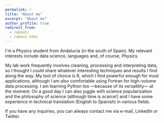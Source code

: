 ```yaml
---
permalink: /
title: "About me"
excerpt: "About me"
author_profile: true
redirect_from: 
  - /about/
  - /about.html
---
```


I'm a Physics student from Andalucía (in the south of Spain). My relevant interests include data science, languages and, of course, Physics.

My lab work frequently involves cleaning, processing and interpreting data, so I thought I could share whatever interesting techniques and results I find along the way. My tool of choice is R, which I find powerful enough for most applications, although I am also comfortable using Fortran for high-volume data processing. I am learning Python too —because of its versatility— at the moment. On a good day I can also juggle with science popularization and the philosophy of science (although time is scarce!) and I have some experience in technical translation (English to Spanish) in various fields.

If you have any inquiries, you can always contact me via e-mail, LinkedIn or Twitter.
